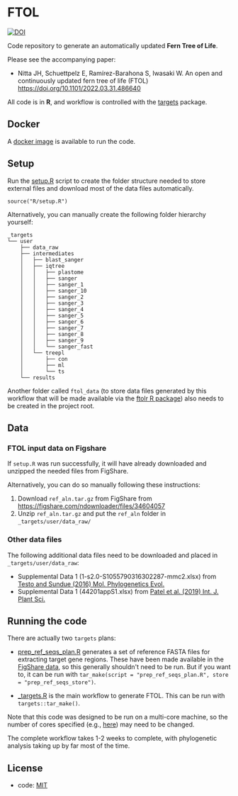 # FTOL

[![DOI](https://zenodo.org/badge/475787005.svg)](https://zenodo.org/badge/latestdoi/475787005)

Code repository to generate an automatically updated **Fern Tree of Life**.

Please see the accompanying paper:
- Nitta JH, Schuettpelz E, Ramírez-Barahona S, Iwasaki W. An open and continuously updated fern tree of life (FTOL) https://doi.org/10.1101/2022.03.31.486640 

All code is in **R**, and workflow is controlled with the [targets](https://github.com/ropensci/targets) package.

## Docker

A [docker image](https://hub.docker.com/r/joelnitta/ftol) is available to run the code.

## Setup

Run the [setup.R](R/setup.R) script to create the folder structure needed to store external files and download most of the data files automatically.

```
source("R/setup.R")
```

Alternatively, you can manually create the following folder hierarchy yourself:

```
_targets
└── user
    ├── data_raw
    ├── intermediates
    │   ├── blast_sanger
    │   ├── iqtree
    │   │   ├── plastome
    │   │   ├── sanger
    │   │   ├── sanger_1
    │   │   ├── sanger_10
    │   │   ├── sanger_2
    │   │   ├── sanger_3
    │   │   ├── sanger_4
    │   │   ├── sanger_5
    │   │   ├── sanger_6
    │   │   ├── sanger_7
    │   │   ├── sanger_8
    │   │   ├── sanger_9
    │   │   └── sanger_fast
    │   └── treepl
    │       ├── con
    │       ├── ml
    │       └── ts
    └── results
```

Another folder called `ftol_data` (to store data files generated by this workflow that will be made available via the [ftolr R package](https://github.com/fernphy/ftolr)) also needs to be created in the project root.

## Data

### FTOL input data on Figshare

If `setup.R` was run successfully, it will have already downloaded and unzipped the needed files from FigShare.

Alternatively, you can do so manually following these instructions:

1. Download `ref_aln.tar.gz` from FigShare from https://figshare.com/ndownloader/files/34604057
2. Unzip `ref_aln.tar.gz` and put the `ref_aln` folder in `_targets/user/data_raw/`

### Other data files

The following additional data files need to be downloaded and placed in `_targets/user/data_raw`:

- Supplemental Data 1 (1-s2.0-S1055790316302287-mmc2.xlsx) from [Testo and Sundue (2016) Mol. Phylogenetics Evol.](https://doi.org/10.1016/j.ympev.2016.09.003)
- Supplemental Data 1 (44201appS1.xlsx) from [Patel et al. (2019) Int. J. Plant Sci.](https://doi.org/10.1086/705588)
## Running the code

There are actually two `targets` plans:

- [prep_ref_seqs_plan.R](prep_ref_seqs_plan.R) generates a set of reference FASTA files for extracting target gene regions. These have been made available in the [FigShare data](https://doi.org/10.6084/m9.figshare.19474316.v1), so this generally shouldn't need to be run. But if you want to, it can be run with `tar_make(script = "prep_ref_seqs_plan.R", store = "prep_ref_seqs_store")`.

- [_targets.R](_targets.R) is the main workflow to generate FTOL. This can be run with `targets::tar_make()`.

Note that this code was designed to be run on a multi-core machine, so the number of cores specified (e.g., [here](https://github.com/fernphy/ftol/blob/1c7569eb3bbd93864016bbc1b1df1d11f8d4d62c/_targets.R#L459)) may need to be changed.

The complete workflow takes 1-2 weeks to complete, with phylogenetic analysis taking up by far most of the time.

## License

- code: [MIT](LICENSE)
